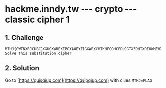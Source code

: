 # hackme.inndy.tw --- crypto --- classic cipher 1

## 1. Challenge

```
MTHJ{CWTNXRJCUBCGXGUGXWREXIPOYAOEYFIGXWRXCHTKHFCOHCFDUCGTXZOHIXOEOWMEHZO}
Solve this substitution cipher
```

## 2. Solution

Go to [https://quipqiup.com](https://quipqiup.com) with clues `MTHJ=FLAG`
